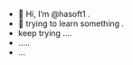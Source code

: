 - 👋 Hi, I’m @hasoft1 .
- 👀 trying to learn something .
- keep trying ....
- .....
- ...

<!---
hasoft1/hasoft1 is a ✨ special ✨ repository because its `README.md` (this file) appears on your GitHub profile.
You can click the Preview link to take a look at your changes.
--->
